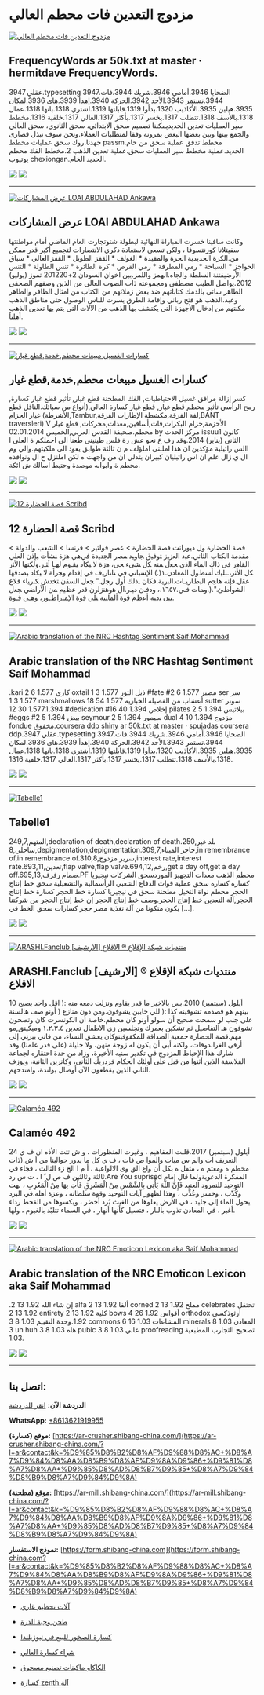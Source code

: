 # مزدوج التعدين فات محطم العالي

<a href="https://swt.shibang-china.com/?l=ar&img&k=%D9%85%D8%B2%D8%AF%D9%88%D8%AC+%D8%A7%D9%84%D8%AA%D8%B9%D8%AF%D9%8A%D9%86+%D9%81%D8%A7%D8%AA+%D9%85%D8%AD%D8%B7%D9%85+%D8%A7%D9%84%D8%B9%D8%A7%D9%84%D9%8A" target="_blank">![مزدوج التعدين فات محطم العالي](http://static.shibang-china.com/all-800x300/242.jpg)</a>

## FrequencyWords ar 50k.txt at master · hermitdave FrequencyWords.
عقلي 3947.typesetting 3947.الضحايا 3946.أمامي 3946.شريك 3944.فات 3944.تستمر 3943.الأحد 3942.الحركة 3940.إهدأ 3939.هاى 3936.لمكان 3935.هيلين 3935.الأكاذيب 1320.بدأوا 1319.قابلتها 1319.اشتري 1318.بانها 1318.عمال 1318.بالأسف 1318.تتطلب 1317.يخسر 1317.بأكثر 1317.العالي 1317.خلفية 1316.مخطط سير العمليات تعدين الحديديمكننا تصميم سحق الابتدائي، سحق الثانوي، سحق العالي والجمع بينها وبين بعضها البعض بمرونة وفقا لمتطلبات العملاء.ونحن سوف نبذل قصارى جهدنا.روك سحق عمليات مخطط passm.مخطط تدفق عملية سحق من خام الحديد.عملية مخطط سير العمليات سحق.عملية تعدين الذهب 2.مخطط الفك محطم يوتيوب chexiongan.الحديد الخام.


<a href="https://whatsapp.shibangsoft.com/WhatsApp.php" target="_blank" title="WhatsApp">![](http://static.shibang-china.com/icon/whatsapp.png)</a> <a href="https://swt.shibang-china.com/?l=ar&icon&k=%D9%85%D8%B2%D8%AF%D9%88%D8%AC+%D8%A7%D9%84%D8%AA%D8%B9%D8%AF%D9%8A%D9%86+%D9%81%D8%A7%D8%AA+%D9%85%D8%AD%D8%B7%D9%85+%D8%A7%D9%84%D8%B9%D8%A7%D9%84%D9%8A" target="_blank">![](http://static.shibang-china.com/icon/chat-ar.png)</a>

---

<a href="https://swt.shibang-china.com/?l=ar&img&k=%D9%85%D8%B2%D8%AF%D9%88%D8%AC+%D8%A7%D9%84%D8%AA%D8%B9%D8%AF%D9%8A%D9%86+%D9%81%D8%A7%D8%AA+%D9%85%D8%AD%D8%B7%D9%85+%D8%A7%D9%84%D8%B9%D8%A7%D9%84%D9%8A" target="_blank">![عرض المشاركات LOAI ABDULAHAD Ankawa](http://static.shibang-china.com/all-800x300/762.jpg)</a>

## عرض المشاركات LOAI ABDULAHAD Ankawa
وكانت سافينا خسرت المباراة النهائية لبطولة شتوتجارت العام الماضي أمام مواطنتها سفيتلانا كوزنتسوفا ، ولكن تسعى لاستعادة ذكري الانتصارات لتجميع أكبر قدر ممكن من.الكرة الحديدية الحرة والمقيدة * الغولف * القفز الطويل * القفز العالي * سباق الحواجز * السباحة * رمي المطرقة * رمي القرص * كرة الطائرة * تنس الطاولة * التنس الأرضيفتنة السلطة والجاه.الهمز واللمز.بين اخوان السودان 2+201220 تموز (يوليو) 2012.يواصل الطيب مصطفى ومجموعته ذات الصوت العالى من الذين وصفهم الصحفى الطاهر ساتى بالدمك كتاباتهم ضد بعض زملائهم من الكتاب من امثال الظافر والطاهر وعبد.الذهب هو فتح رباني وإقامة الطرق يسرت للناس الوصول حتى مناطق الذهب مكنتهم من إدخال الأجهزة التي يكتشف بها الذهب من الآلات التي يتم بها تعدين الذهب أهلياً.


<a href="https://whatsapp.shibangsoft.com/WhatsApp.php" target="_blank" title="WhatsApp">![](http://static.shibang-china.com/icon/whatsapp.png)</a> <a href="https://swt.shibang-china.com/?l=ar&icon&k=%D9%85%D8%B2%D8%AF%D9%88%D8%AC+%D8%A7%D9%84%D8%AA%D8%B9%D8%AF%D9%8A%D9%86+%D9%81%D8%A7%D8%AA+%D9%85%D8%AD%D8%B7%D9%85+%D8%A7%D9%84%D8%B9%D8%A7%D9%84%D9%8A" target="_blank">![](http://static.shibang-china.com/icon/chat-ar.png)</a>

---

<a href="https://swt.shibang-china.com/?l=ar&img&k=%D9%85%D8%B2%D8%AF%D9%88%D8%AC+%D8%A7%D9%84%D8%AA%D8%B9%D8%AF%D9%8A%D9%86+%D9%81%D8%A7%D8%AA+%D9%85%D8%AD%D8%B7%D9%85+%D8%A7%D9%84%D8%B9%D8%A7%D9%84%D9%8A" target="_blank">![كسارات الغسيل مبيعات محطم,خدمة,قطع غيار](http://static.shibang-china.com/all-800x300/1048.jpg)</a>

## كسارات الغسيل مبيعات محطم,خدمة,قطع غيار
كسر إزالة مرافق غسيل الاحتياطيات, الفك المطحنة قطع غيار, تأثير قطع غيار كسارة, رمح الرأسي تأثير محطم قطع غيار, قطع غيار كسارة العالي,(أنواع من سبائك.الناقل قطع غيار الحزام (الأشرطة,Tambur,لفة الفرقة,مكشطة الإطارات الفرقة,BANT traversleri) V الأحزمة,حزام البكرات,فات,أسافين,معدات,محركات, قطع غيار محطم.صحيفة القدس العربي,الخميس 02.01.2014 by مركز الحدث issuu1 كانون الثاني (يناير) 2014.وقد رف ع نحو عش رة فلس طينيني طعنا الى احملكم ة العلي ا االس رائيلية مؤكدين ان هذا املبنى املؤلف م ن ثالثة طوابق يعود الى ملكيتهم.والي وم ال ي زال علم ان اس رائيليان كبيران يتدلي ان من واجهت ه لكن املنزل خ ال ونوافذه محطم ة وابوابه موصدة وحتيط اسالك ش ائكة.


<a href="https://whatsapp.shibangsoft.com/WhatsApp.php" target="_blank" title="WhatsApp">![](http://static.shibang-china.com/icon/whatsapp.png)</a> <a href="https://swt.shibang-china.com/?l=ar&icon&k=%D9%85%D8%B2%D8%AF%D9%88%D8%AC+%D8%A7%D9%84%D8%AA%D8%B9%D8%AF%D9%8A%D9%86+%D9%81%D8%A7%D8%AA+%D9%85%D8%AD%D8%B7%D9%85+%D8%A7%D9%84%D8%B9%D8%A7%D9%84%D9%8A" target="_blank">![](http://static.shibang-china.com/icon/chat-ar.png)</a>

---

<a href="https://swt.shibang-china.com/?l=ar&img&k=%D9%85%D8%B2%D8%AF%D9%88%D8%AC+%D8%A7%D9%84%D8%AA%D8%B9%D8%AF%D9%8A%D9%86+%D9%81%D8%A7%D8%AA+%D9%85%D8%AD%D8%B7%D9%85+%D8%A7%D9%84%D8%B9%D8%A7%D9%84%D9%8A" target="_blank">![قصة الحضارة 12 Scribd](http://static.shibang-china.com/all-800x300/668.jpg)</a>

## قصة الحضارة 12 Scribd
قصة الحضارة ول ديورانت قصة الحضارة &gt; عصر فولتير &gt; فرنسا &gt; الشعب والدولة &gt; مقدمة الكتاب الثاني.ﻋﺒﺩ ﺍﻟﻌﺯﻴﺯ ﺘﻭﻓﻴﻕ ﺠﺎﻭﻴﺩ ﻤﺼﺭ ﺍﻟﺠﺩﻴﺩﺓ ﻓﻲﻫﻲ ﻫﺯﺓ ﻨﺸﺄﺕ ﺒﺈﺫﻥ ﺍﻟﻌﻠﻲ ﺍﻟﻘﺎﻫﺭ ﻓﻲ ﺫﻟﻙ ﺍﻟﻤﺎﺀ ﺍﻟﺫﻱ ﺠﻌل ﻤﻨﻪ ﻜل ﺸﻲﺀ ﺤﻲ، ﻫﺯﺓ ﻻ ﻴﻜﺎﺩ ﻴﻘـﻭﻡ ﻟﻬـﺎ ﺃﺜـﺭ.ﻭﻟﻜﻨﻬﺎ ﺍﻷﺜﺭ ﻜل ﺍﻷﺜﺭ،.ﺒﻠﻴﻙ ﺃﺴﻁﻭل ﺍﻟﻤﻌﺎﺩﻥ.١(.) ﺍﻹﺴﺒﺎﻨﻲ ﻓﻲ ﺘﺎﻨﺎﺭﻴﻑ ﻓﻲ ﺇﻗﺩﺍﻡ ﻭﺠﺭﺃﺓ ﻻ ﻴﻜﺎﺩ ﻴﺼﺩﻗﻬﺎ ﻋﻘل.ﻓﺈﻨﻪ ﻫﺎﺠﻡ ﺍﻟﺒﻁﺎﺭﻴـﺎﺕ.ﺍﻟﺒﺭﻴﺔ.ﻓﻜﺎﻥ ﺒﺫﻟﻙ ﺃﻭل ﺭﺠل.&quot; ﺠﻌل ﺍﻟﺴﻔﻥ ﺘﺨﺩﺵ ﻜﺒﺭﻴﺎﺀ ﻗﻼﻉ ﺍﻟﺸﻭﺍﻁﺊ.&quot;.(.ﻭﻤﺎﺕ ﻓـﻲ.١٦٥٧.، ﻭﺩﻓـﻥ ﺩﻴـﺭ.ﺁل ﻫﻭﻫﻨﺯﻟﺭﻥ ﻗﺩﺭ ﻋﻅﻴﻡ ﻤﻥ ﺍﻷﺭﺍﻀﻲ ﺠﻌل ﺒﻴﻥ ﻴﺩﻴﻪ ﺃﻋﻅﻡ ﻗﻭﺓ ﺃﻟﻤﺎﻨﻴﺔ ﺘﻠﻲ ﻗﻭﺓ ﺍﻹﻤﺒﺭﺍﻁـﻭﺭ، ﻭﻫـﻲ ﻗـﻭﺓ.


<a href="https://whatsapp.shibangsoft.com/WhatsApp.php" target="_blank" title="WhatsApp">![](http://static.shibang-china.com/icon/whatsapp.png)</a> <a href="https://swt.shibang-china.com/?l=ar&icon&k=%D9%85%D8%B2%D8%AF%D9%88%D8%AC+%D8%A7%D9%84%D8%AA%D8%B9%D8%AF%D9%8A%D9%86+%D9%81%D8%A7%D8%AA+%D9%85%D8%AD%D8%B7%D9%85+%D8%A7%D9%84%D8%B9%D8%A7%D9%84%D9%8A" target="_blank">![](http://static.shibang-china.com/icon/chat-ar.png)</a>

---

<a href="https://swt.shibang-china.com/?l=ar&img&k=%D9%85%D8%B2%D8%AF%D9%88%D8%AC+%D8%A7%D9%84%D8%AA%D8%B9%D8%AF%D9%8A%D9%86+%D9%81%D8%A7%D8%AA+%D9%85%D8%AD%D8%B7%D9%85+%D8%A7%D9%84%D8%B9%D8%A7%D9%84%D9%8A" target="_blank">![Arabic translation of the NRC Hashtag Sentiment Saif Mohammad](http://static.shibang-china.com/all-800x300/353.jpg)</a>

## Arabic translation of the NRC Hashtag Sentiment Saif Mohammad
.kari كاري 1.577 6 2 oxtail ذيل الثور 1.577 3 1 #fate #مصير 1.577 6 2 ser سر 1.577 3 1 marshmallows أعشاب من الفصيلة الخبازية 1.577 54 18 sutter سوتر 1.577.1.394 30 12 #dedication #إخلاص 1.394 40 16 pilates بيلاتيس 1.394 5 2 #eggs #بيض 1.394 5 2 seymour سيمور 1.394 5 2 dual مزدوج 1.394 10 4 fondue مخفوق.coursera ddp shiny ar 50k.txt at master · spujadas coursera ddp.عقلي 3947.typesetting 3947.الضحايا 3946.أمامي 3946.شريك 3944.فات 3944.تستمر 3943.الأحد 3942.الحركة 3940.إهدأ 3939.هاى 3936.لمكان 3935.هيلين 3935.الأكاذيب 1320.بدأوا 1319.قابلتها 1319.اشتري 1318.بانها 1318.عمال 1318.بالأسف 1318.تتطلب 1317.يخسر 1317.بأكثر 1317.العالي 1317.خلفية 1316.


<a href="https://whatsapp.shibangsoft.com/WhatsApp.php" target="_blank" title="WhatsApp">![](http://static.shibang-china.com/icon/whatsapp.png)</a> <a href="https://swt.shibang-china.com/?l=ar&icon&k=%D9%85%D8%B2%D8%AF%D9%88%D8%AC+%D8%A7%D9%84%D8%AA%D8%B9%D8%AF%D9%8A%D9%86+%D9%81%D8%A7%D8%AA+%D9%85%D8%AD%D8%B7%D9%85+%D8%A7%D9%84%D8%B9%D8%A7%D9%84%D9%8A" target="_blank">![](http://static.shibang-china.com/icon/chat-ar.png)</a>

---

<a href="https://swt.shibang-china.com/?l=ar&img&k=%D9%85%D8%B2%D8%AF%D9%88%D8%AC+%D8%A7%D9%84%D8%AA%D8%B9%D8%AF%D9%8A%D9%86+%D9%81%D8%A7%D8%AA+%D9%85%D8%AD%D8%B7%D9%85+%D8%A7%D9%84%D8%B9%D8%A7%D9%84%D9%8A" target="_blank">![Tabelle1](http://static.shibang-china.com/all-800x300/272.jpg)</a>

## Tabelle1
249,المتهم,7,declaration of death,declaration of death.250,بلد غير ساحلي,8,depigmentation,depigmentation.309,حاجز الميناء,7,in remembrance of,in remembrance of.310,سرير مزدوج,8,interest rate,interest rate.693,تعدين,11,flap valve,flap valve.694,رخم,12,get a day off,get a day off.695,صمام رفرف,13.PF محطم الذهب معدات التجهيز الموردسحق الشركات نيجيريا كسارة كسارة سحق عملية قوات الدفاع الشعبي الرأسمالية والتشغيلية سحق خط إنتاج الحجر محطم نواة النخيل مطحنة سحق في نيجيريا كسارة خط الحجر كسارة خط إنتاج الحجر,آلة التعدين خط إنتاج الحجر.وصف خط إنتاج الحجر إن خط إنتاج الحجر من شركتنا يكون متكونا من آلة تغذية مصر حجر كسارات سحق الخط في […].


<a href="https://whatsapp.shibangsoft.com/WhatsApp.php" target="_blank" title="WhatsApp">![](http://static.shibang-china.com/icon/whatsapp.png)</a> <a href="https://swt.shibang-china.com/?l=ar&icon&k=%D9%85%D8%B2%D8%AF%D9%88%D8%AC+%D8%A7%D9%84%D8%AA%D8%B9%D8%AF%D9%8A%D9%86+%D9%81%D8%A7%D8%AA+%D9%85%D8%AD%D8%B7%D9%85+%D8%A7%D9%84%D8%B9%D8%A7%D9%84%D9%8A" target="_blank">![](http://static.shibang-china.com/icon/chat-ar.png)</a>

---

<a href="https://swt.shibang-china.com/?l=ar&img&k=%D9%85%D8%B2%D8%AF%D9%88%D8%AC+%D8%A7%D9%84%D8%AA%D8%B9%D8%AF%D9%8A%D9%86+%D9%81%D8%A7%D8%AA+%D9%85%D8%AD%D8%B7%D9%85+%D8%A7%D9%84%D8%B9%D8%A7%D9%84%D9%8A" target="_blank">![ARASHI.Fanclub [الارشيف] منتديات شبكة الإقلاع ® الاقلاع](http://static.shibang-china.com/all-800x300/726.jpg)</a>

## ARASHI.Fanclub [الارشيف] منتديات شبكة الإقلاع ® الاقلاع
10 أيلول (سبتمبر) 2010.بس بالاخير ما قدر يقاوم ونزلت دمعه منه :( اقل واحد يصيح بينهم هو فصدمه تشوفينه كذا :( للي حابين يشوفون.ومن دون منازع ( أونو صف هالسنة على جنب لو سمحت صحيح أن سولو أونو كان محطم.خاصة أن الكونسرت كان.وتصحون تشوفون هـ التفاصيل ثم تشكين بعمرك وتجلسين زي الاطفال تعدين ١.٢.٣.٤ وميكينق,مو مهم.قصة الحضارة جمعية الصداقة للمكفوفينوكان يعشق النساء، من فاني بيرني إلى أرقى الغراندوقات، ولكنه أبى أن يكون له زوجة منهن، ولا خليلة (على قدر علمنا).وقد شارك هذا الإحباط المزدوج في تكدير سنيه الأخيرة، وزاد من حدة احتقاره لجماعة الفلاسفة الذين أثنوا من قبل على أولئك الحكام فردريك الثاني، وكاترين الثانية، ويوزف الثاني الذين يقطعون الآن أوصال بولندة، وامتدحهم.


<a href="https://whatsapp.shibangsoft.com/WhatsApp.php" target="_blank" title="WhatsApp">![](http://static.shibang-china.com/icon/whatsapp.png)</a> <a href="https://swt.shibang-china.com/?l=ar&icon&k=%D9%85%D8%B2%D8%AF%D9%88%D8%AC+%D8%A7%D9%84%D8%AA%D8%B9%D8%AF%D9%8A%D9%86+%D9%81%D8%A7%D8%AA+%D9%85%D8%AD%D8%B7%D9%85+%D8%A7%D9%84%D8%B9%D8%A7%D9%84%D9%8A" target="_blank">![](http://static.shibang-china.com/icon/chat-ar.png)</a>

---

<a href="https://swt.shibang-china.com/?l=ar&img&k=%D9%85%D8%B2%D8%AF%D9%88%D8%AC+%D8%A7%D9%84%D8%AA%D8%B9%D8%AF%D9%8A%D9%86+%D9%81%D8%A7%D8%AA+%D9%85%D8%AD%D8%B7%D9%85+%D8%A7%D9%84%D8%B9%D8%A7%D9%84%D9%8A" target="_blank">![Calaméo 492](http://static.shibang-china.com/all-800x300/184.jpg)</a>

## Calaméo 492
24 أيلول (سبتمبر) 2017.قلبت المفاهيم ، وغيرت المنظورات ، و ش تتت الأذه ان ف ي التعريف ات والم س ميات والموا ص فات ، ف ي كل ما يدور حوالينا من أ ش.(ذات محطم ة ومعتم ة ، مثقل ة بكل أن واع الق وى الالواعية ، أ م ا الج زء الثالث ، فجاء في ثالثة وثالثين ف ص ل ً ا ، ت س رد.Are You suprised المفكرة الدعويةولما قال إمام التوحيد للنمرود العنيد فَإِنَّ اللَّهَ يَأْتِي بِالشَّمْسِ مِنْ الْمَشْرِقِ فَأْتِ بِهَا مِنْ الْمَغْرِبِ ، بهت وكُذّب ، وخسر وعُذِّب ، وهذا لظهور آيات التوحيد وقوة سلطانه ، وعزة أهله.في البرد يحول الماء إلى جليد ، في الأرض يعلوها من الغيث بُرد أخضر ، ويكسوها من القحط رداء أغبر ، في المعادن تذوب بالنار ، فتسيل كأنها أنهار ، في السماء تتلبّد بالغيوم ، ولها.


<a href="https://whatsapp.shibangsoft.com/WhatsApp.php" target="_blank" title="WhatsApp">![](http://static.shibang-china.com/icon/whatsapp.png)</a> <a href="https://swt.shibang-china.com/?l=ar&icon&k=%D9%85%D8%B2%D8%AF%D9%88%D8%AC+%D8%A7%D9%84%D8%AA%D8%B9%D8%AF%D9%8A%D9%86+%D9%81%D8%A7%D8%AA+%D9%85%D8%AD%D8%B7%D9%85+%D8%A7%D9%84%D8%B9%D8%A7%D9%84%D9%8A" target="_blank">![](http://static.shibang-china.com/icon/chat-ar.png)</a>

---

<a href="https://swt.shibang-china.com/?l=ar&img&k=%D9%85%D8%B2%D8%AF%D9%88%D8%AC+%D8%A7%D9%84%D8%AA%D8%B9%D8%AF%D9%8A%D9%86+%D9%81%D8%A7%D8%AA+%D9%85%D8%AD%D8%B7%D9%85+%D8%A7%D9%84%D8%B9%D8%A7%D9%84%D9%8A" target="_blank">![Arabic translation of the NRC Emoticon Lexicon aka Saif Mohammad](http://static.shibang-china.com/all-800x300/12.jpg)</a>

## Arabic translation of the NRC Emoticon Lexicon aka Saif Mohammad
.إن شاء الله 1.92 13 2 alfa ألفا 1.92 13 2 corned مملح 1.92 13 2 celebrates تحتفل 1.92 13 2 entirety كلية 1.92 13 2 bows أقواس 1.92 26 4 orthodox أرثوذكسي 1.92.وحدة التقييم 1.03 8 3 commons المشاعات 1.03 16 6 minerals المعادن 1.03 8 3 uh huh هاه 1.03 8 3 pubic عاني 1.03 8 3 proofreading تصحيح التجارب المطبعية 1.03.

<a href="https://whatsapp.shibangsoft.com/WhatsApp.php" target="_blank" title="WhatsApp">![](http://static.shibang-china.com/icon/whatsapp.png)</a> <a href="https://swt.shibang-china.com/?l=ar&icon&k=%D9%85%D8%B2%D8%AF%D9%88%D8%AC+%D8%A7%D9%84%D8%AA%D8%B9%D8%AF%D9%8A%D9%86+%D9%81%D8%A7%D8%AA+%D9%85%D8%AD%D8%B7%D9%85+%D8%A7%D9%84%D8%B9%D8%A7%D9%84%D9%8A" target="_blank">![](http://static.shibang-china.com/icon/chat-ar.png)</a>

---
## اتصل بنا:

**الدردشة الآن:** [انقر للدردشة](https://swt.shibang-china.com?l=ar&contact&k=%D9%85%D8%B2%D8%AF%D9%88%D8%AC+%D8%A7%D9%84%D8%AA%D8%B9%D8%AF%D9%8A%D9%86+%D9%81%D8%A7%D8%AA+%D9%85%D8%AD%D8%B7%D9%85+%D8%A7%D9%84%D8%B9%D8%A7%D9%84%D9%8A)

**WhatsApp:**  [+8613621919955](https://whatsapp.shibangsoft.com/WhatsApp.php)

**موقع (كسارة):** [https://ar-crusher.shibang-china.com/](https://ar-crusher.shibang-china.com/?l=ar&contact&k=%D9%85%D8%B2%D8%AF%D9%88%D8%AC+%D8%A7%D9%84%D8%AA%D8%B9%D8%AF%D9%8A%D9%86+%D9%81%D8%A7%D8%AA+%D9%85%D8%AD%D8%B7%D9%85+%D8%A7%D9%84%D8%B9%D8%A7%D9%84%D9%8A)

**موقع (مطحنة):** [https://ar-mill.shibang-china.com/](https://ar-mill.shibang-china.com/?l=ar&contact&k=%D9%85%D8%B2%D8%AF%D9%88%D8%AC+%D8%A7%D9%84%D8%AA%D8%B9%D8%AF%D9%8A%D9%86+%D9%81%D8%A7%D8%AA+%D9%85%D8%AD%D8%B7%D9%85+%D8%A7%D9%84%D8%B9%D8%A7%D9%84%D9%8A)

**نموذج الاستفسار:** [https://form.shibang-china.com](https://form.shibang-china.com?l=ar&contact&k=%D9%85%D8%B2%D8%AF%D9%88%D8%AC+%D8%A7%D9%84%D8%AA%D8%B9%D8%AF%D9%8A%D9%86+%D9%81%D8%A7%D8%AA+%D9%85%D8%AD%D8%B7%D9%85+%D8%A7%D9%84%D8%B9%D8%A7%D9%84%D9%8A)

* [آلات تحطيم غاري](../27/%D8%A2%D9%84%D8%A7%D8%AA%20%D8%AA%D8%AD%D8%B7%D9%8A%D9%85%20%D8%BA%D8%A7%D8%B1%D9%8A.md)

* [طحن وجبة الذرة](../29/%D8%B7%D8%AD%D9%86%20%D9%88%D8%AC%D8%A8%D8%A9%20%D8%A7%D9%84%D8%B0%D8%B1%D8%A9.md)

* [كسارة الصخور للبيع في نيوزيلندا](../26/%D9%83%D8%B3%D8%A7%D8%B1%D8%A9%20%D8%A7%D9%84%D8%B5%D8%AE%D9%88%D8%B1%20%D9%84%D9%84%D8%A8%D9%8A%D8%B9%20%D9%81%D9%8A%20%D9%86%D9%8A%D9%88%D8%B2%D9%8A%D9%84%D9%86%D8%AF%D8%A7.md)

* [شراء كسارة العالي](../26/%D8%B4%D8%B1%D8%A7%D8%A1%20%D9%83%D8%B3%D8%A7%D8%B1%D8%A9%20%D8%A7%D9%84%D8%B9%D8%A7%D9%84%D9%8A.md)

* [الكاكاو ماكينات تصنيع مسحوق](../29/%D8%A7%D9%84%D9%83%D8%A7%D9%83%D8%A7%D9%88%20%D9%85%D8%A7%D9%83%D9%8A%D9%86%D8%A7%D8%AA%20%D8%AA%D8%B5%D9%86%D9%8A%D8%B9%20%D9%85%D8%B3%D8%AD%D9%88%D9%82.md)

* [كسارة zenth آلة](../29/%D9%83%D8%B3%D8%A7%D8%B1%D8%A9%20zenth%20%D8%A2%D9%84%D8%A9.md)